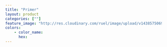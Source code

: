 ```yaml
---
title: "Primer"
layout: product
categories: [""]
feature_image: "http://res.cloudinary.com/ruel/image/upload/v1438575069/fs/Primer_P1016117.jpg"
colors:
    - color_name: 
      hex: 
---
```

